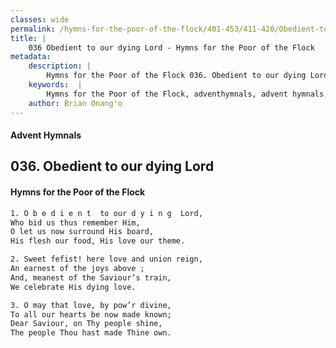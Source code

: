```yaml
---
classes: wide
permalink: /hymns-for-the-poor-of-the-flock/401-453/411-420/Obedient-to-our-dying-Lord/
title: |
    036 Obedient to our dying Lord - Hymns for the Poor of the Flock
metadata:
    description: |
        Hymns for the Poor of the Flock 036. Obedient to our dying Lord. O b e d i e n t  to our d y i n g  Lord, Who bid us thus remember Him, O let us now surround His board, His flesh our food, His love our theme. 
    keywords:  |
        Hymns for the Poor of the Flock, adventhymnals, advent hymnals, Obedient to our dying Lord, O b e d i e n t  to our d y i n g  Lord,, 
    author: Brian Onang'o
---
```


#### Advent Hymnals
## 036. Obedient to our dying Lord
####  Hymns for the Poor of the Flock

```txt
1. O b e d i e n t  to our d y i n g  Lord,
Who bid us thus remember Him,
O let us now surround His board,
His flesh our food, His love our theme.

2. Sweet fefist! here love and union reign,
An earnest of the joys above ;
And, meanest of the Saviour’s train,
We celebrate His dying love.

3. O may that love, by pow’r divine,
To all our hearts be now made known; 
Dear Saviour, on Thy people shine,
The people Thou hast made Thine own.
```